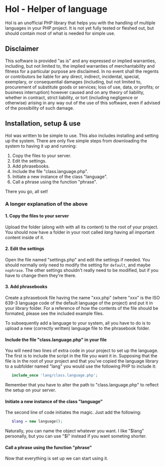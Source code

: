 Hol - Helper of language
========================

Hol is an unofficial PHP library that helps you with the handling of multiple languages in your PHP project. It is not yet fully tested or fleshed out, but should contain most of what is needed for simple use.


Disclaimer
----------

This software is provided "as is" and any expressed or implied warranties, including, but not limited to, the implied warranties of merchantability and fitness for a particular purpose are disclaimed. In no event shall the regents or contributors be liable for any direct, indirect, incidental, special, exemplary, or consequential damages (including, but not limited to, procurement of substitute goods or services; loss of use, data, or profits; or business interruption) however caused and on any theory of liability, whether in contract, strict liability, or tort (including negligence or otherwise) arising in any way out of the use of this software, even if advised of the possibility of such damage.


Installation, setup & use
-------------------------------

Hol was written to be simple to use. This also includes installing and setting up the system. There are only five simple steps from downloading the system to having it up and running:

1. Copy the files to your server.
2. Edit the settings.
3. Add phrasebooks.
4. Include the file "class.language.php".
5. Initiate a new instance of the class "language".
6. Call a phrase using the function "phrase".

There you go, all set!


### A longer explanation of the above

#### 1. Copy the files to your server
Upload the folder (along with with all its content) to the root of your project. You should now have a folder in your root called *lang* having all important content inside of it.

#### 2. Edit the settings
Open the file named "settings.php" and edit the settings if needed. You should normally only need to modify the setting for `default`, and maybe `nophrase`. The other settings shouldn't really need to be modified, but if you have to change them they're there.

#### 3. Add phrasebooks
Create a phrasebook file having the name "xxx.php" (where "xxx" is the ISO 639-3 language code of the default language of the project) and put it in your library folder. For a reference of how the contents of the file should be formated, please see the included example files.

To subsequently add a language to your system, all you have to do is to upload a new (correctly written) language file to the phrasebook folder.

#### Include the file "class.language.php" in your file
You will need two lines of extra code in your project to set up the language. The first is to include the script in the file you want it in. Supposing that the file is in the root of your project and that you've copied the language library to a subfolder named "lang" you would use the following PHP to include it:

```php
   include_once 'lang/class.language.php';
```

Remember that you have to alter the path to "class.language.php" to reflect the setup on your server.

#### Initiate a new instance of the class "language"
The second line of code initiates the magic. Just add the following:

```php
   $lang = new language();
```

Naturally, you can name the object whatever you want. I like "$lang" personally, but you can use "$l" instead if you want someting shorter.

#### Call a phrase using the function "phrase"
Now that everything is set up we can start using it.
